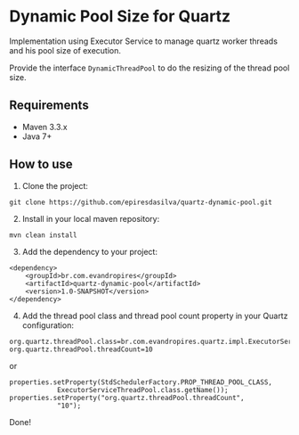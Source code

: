 # Dynamic Pool Size for Quartz

Implementation using Executor Service to manage quartz worker threads and his pool size of execution.

Provide the interface ``DynamicThreadPool`` to do the resizing of the thread pool size.

## Requirements

* Maven 3.3.x
* Java 7+

## How to use

1) Clone the project:

```
git clone https://github.com/epiresdasilva/quartz-dynamic-pool.git
```

2) Install in your local maven repository:

```
mvn clean install
```

3) Add the dependency to your project:

```
<dependency>
	<groupId>br.com.evandropires</groupId>
	<artifactId>quartz-dynamic-pool</artifactId>
	<version>1.0-SNAPSHOT</version>
</dependency>
```

4) Add the thread pool class and thread pool count property in your Quartz configuration:

```
org.quartz.threadPool.class=br.com.evandropires.quartz.impl.ExecutorServiceThreadPool
org.quartz.threadPool.threadCount=10
```

or

```
properties.setProperty(StdSchedulerFactory.PROP_THREAD_POOL_CLASS,
	    	ExecutorServiceThreadPool.class.getName());
properties.setProperty("org.quartz.threadPool.threadCount",
    		"10");
```

Done!